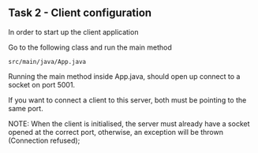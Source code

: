 ## Task 2 - Client configuration

In order to start up the client application

Go to the following class and run the main method

``src/main/java/App.java``

Running the main method inside App.java, should open up connect to a socket on port 5001.

If you want to connect a client to this server, both must be pointing to the same port.

NOTE: When the client is initialised, the server must already have a socket opened at the correct port,
otherwise, an exception will be thrown (Connection refused);